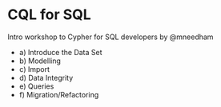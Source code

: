 # CQL for SQL

Intro workshop to Cypher for SQL developers by @mneedham

* a) Introduce the Data Set
* b) Modelling 
* c) Import
* d) Data Integrity
* e) Queries
* f) Migration/Refactoring

